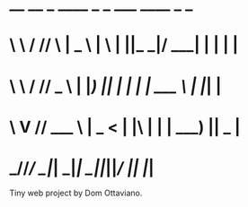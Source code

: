 
#                                  __     __ _     ____   _   _  ___  ____   _   _ 
#                                  \ \   / // \   |  _ \ | \ | ||_ _|/ ___| | | | |
#                                   \ \ / // _ \  | |_) ||  \| | | | \___ \ | |_| |
#                                    \ V // ___ \ |  _ < | |\  | | |  ___) ||  _  |
#                                     \_//_/   \_\|_| \_\|_| \_||___||____/ |_| |_|
                                                                                  



Tiny web project by Dom Ottaviano.

#

